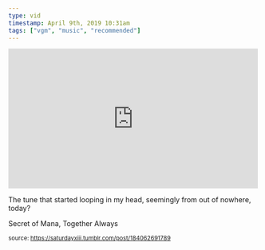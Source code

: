 ```yaml
---
type: vid
timestamp: April 9th, 2019 10:31am
tags: ["vgm", "music", "recommended"]
---
```

<iframe width="500" height="281"  id="youtube_iframe" src="https://www.youtube.com/embed/GtpaOi7Y-t8?feature=oembed&amp;enablejsapi=1&amp;origin=http://safe.txmblr.com&amp;wmode=opaque" frameborder="0" allow="accelerometer; autoplay; clipboard-write; encrypted-media; gyroscope; picture-in-picture" allowfullscreen></iframe>                    
                                            
The tune that started looping in my head, seemingly from out of nowhere, today?

Secret of Mana, Together Always
 
                                                    
<small>source: https://saturdayxiii.tumblr.com/post/184062691789</small>